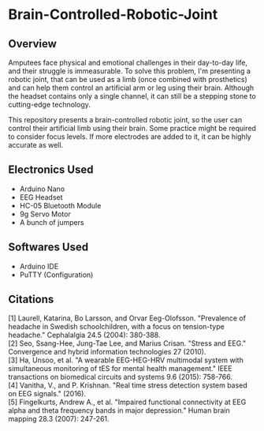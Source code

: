 # Brain-Controlled-Robotic-Joint

## Overview

Amputees face physical and emotional challenges in their day-to-day life, and their struggle is immeasurable. To solve this problem, I'm presenting a robotic joint, that can be used as a limb (once combined with prosthetics) and can help them control an artificial arm or leg using their brain. Although the headset contains only a single channel, it can still be a stepping stone to cutting-edge technology.

This repository presents a brain-controlled robotic joint, so the user can control their artificial limb using their brain. Some practice might be required to consider focus levels. If more electrodes are added to it, it can be highly accurate as well.

## Electronics Used

<ul>
<li>Arduino Nano</li>
<li>EEG Headset</li>
<li>HC-05 Bluetooth Module</li>
<li>9g Servo Motor</li>
<li>A bunch of jumpers</li>
</ul>

## Softwares Used

<ul>
  <li>Arduino IDE</li>
  <li>PuTTY (Configuration)</li>
</ul>

## Citations

[1] Laurell, Katarina, Bo Larsson, and Orvar Eeg-Olofsson. "Prevalence of headache in Swedish schoolchildren, with a focus on tension-type headache." Cephalalgia 24.5 (2004): 380-388. <br>
[2] Seo, Ssang-Hee, Jung-Tae Lee, and Marius Crisan. "Stress and EEG." Convergence and hybrid information technologies 27 (2010). <br>
[3] Ha, Unsoo, et al. "A wearable EEG-HEG-HRV multimodal system with simultaneous monitoring of tES for mental health management." IEEE transactions on biomedical circuits and systems 9.6 (2015): 758-766. <br>
[4] Vanitha, V., and P. Krishnan. "Real time stress detection system based on EEG signals." (2016).<br>
[5] Fingelkurts, Andrew A., et al. "Impaired functional connectivity at EEG alpha and theta frequency bands in major depression." Human brain mapping 28.3 (2007): 247-261.
